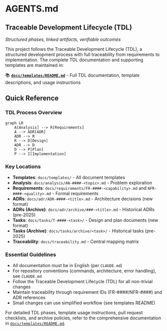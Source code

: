 # AGENTS.md

## Traceable Development Lifecycle (TDL)

*Structured phases, linked artifacts, verifiable outcomes*

This project follows the Traceable Development Lifecycle (TDL), a structured development process with full traceability from requirements to implementation. The complete TDL documentation and supporting templates are maintained in:

📚 **[`docs/templates/README.md`](docs/templates/README.md)** - Full TDL documentation, template descriptions, and usage instructions

## Quick Reference

### TDL Process Overview
```mermaid
graph LR
    A[Analysis] --> R[Requirements]
    A --> ADR[ADR]
    ADR --> R
    R --> D[Design]
    ADR --> D
    D --> P[Plan]
    P --> I[Implementation]
```

### Key Locations
- **Templates**: `docs/templates/` - All document templates
- **Analysis**: `docs/analysis/AN-####-<topic>.md` - Problem exploration
- **Requirements**: `docs/requirements/FR-####-<capability>.md` and `NFR-####-<quality>.md` - Formal requirements
- **ADRs**: `docs/adr/ADR-####-<title>.md` - Architecture decisions (new format)
- **ADRs (Archive)**: `docs/adr/archive/###-<title>.md` - Historical ADRs (pre-2025)
- **Tasks**: `docs/tasks/T-####-<task>/` - Design and plan documents (new format)
- **Tasks (Archive)**: `docs/tasks/archive/<task>/` - Historical tasks (pre-2025)
- **Traceability**: `docs/traceability.md` - Central mapping matrix

### Essential Guidelines
- All documentation must be in English (per `CLAUDE.md`)
- For repository conventions (commands, architecture, error handling), see `CLAUDE.md`
- Follow the Traceable Development Lifecycle (TDL) for all non-trivial changes
- Maintain traceability through requirement IDs (FR-####/NFR-####) and ADR references
- Small changes can use simplified workflow (see templates README)

For detailed TDL phases, template usage instructions, pull request checklists, and archive policies, refer to the comprehensive documentation in [`docs/templates/README.md`](docs/templates/README.md).